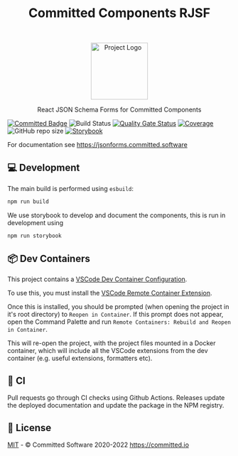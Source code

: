 <h1 align="center"> Committed Components RJSF </h1>
<br>
<p align="center">
  <img src="https://committed.io/Logo.svg" width="128px" alt="Project Logo"/>
</p>
<p align="center">
  React JSON Schema Forms for Committed Components
</p>

[![Committed Badge](https://img.shields.io/endpoint?url=https%3A%2F%2Fcommitted.io%2Fbadge)](https://committed.io)
![Build Status](https://github.com/commitd/components/workflows/build/badge.svg?branch=main)
[![Quality Gate Status](https://sonarcloud.io/api/project_badges/measure?project=commitd_components-rjsf&metric=alert_status&token=aa002ca75e2f3a6d028af9074bceeda1ffa2f9f7)](https://sonarcloud.io/dashboard?id=commitd_components)
[![Coverage](https://sonarcloud.io/api/project_badges/measure?project=commitd_components-rjsf&metric=coverage&token=aa002ca75e2f3a6d028af9074bceeda1ffa2f9f7)](https://sonarcloud.io/dashboard?id=commitd_components-rjsf)
![GitHub repo size](https://img.shields.io/github/repo-size/commitd/components-rjsf)
[![Storybook](https://cdn.jsdelivr.net/gh/storybookjs/brand@master/badge/badge-storybook.svg)](https://committed.software/components-rjsf)

For documentation see https://jsonforms.committed.software

## 💻 Development

The main build is performed using `esbuild`:

```bash
npm run build
```

We use storybook to develop and document the components, this is run in development using

```bash
npm run storybook
```

## 📦 Dev Containers

This project contains a [VSCode Dev Container Configuration](https://code.visualstudio.com/docs/remote/containers).

To use this, you must install the [VSCode Remote Container Extension](https://marketplace.visualstudio.com/items?itemName=ms-vscode-remote.remote-containers).

Once this is installed, you should be prompted (when opening the project in it's root directory) to `Reopen in Container`. If this prompt does not appear, open the Command Palette and run `Remote Containers: Rebuild and Reopen in Container`.

This will re-open the project, with the project files mounted in a Docker container, which will include all the VSCode extensions from the dev container (e.g. useful extensions, formatters etc).

## 🤖 CI

Pull requests go through CI checks using Github Actions. Releases update the deployed documentation and update the package in the NPM registry.

## 📃 License

[MIT](/LICENSE) - © Committed Software 2020-2022 https://committed.io
